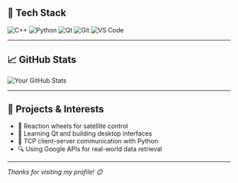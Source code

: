 ## 🧰 Tech Stack

![C++](https://img.shields.io/badge/C++-00599C?style=flat&logo=cplusplus&logoColor=white)
![Python](https://img.shields.io/badge/Python-3776AB?style=flat&logo=python&logoColor=white)
![Qt](https://img.shields.io/badge/Qt-41CD52?style=flat&logo=qt&logoColor=white)
![Git](https://img.shields.io/badge/Git-F05032?style=flat&logo=git&logoColor=white)
![VS Code](https://img.shields.io/badge/VS%20Code-007ACC?style=flat&logo=visual-studio-code&logoColor=white)

---

## 📈 GitHub Stats

![Your GitHub Stats](https://github-readme-stats.vercel.app/api?username=YOUR_GITHUB_USERNAME&show_icons=true&theme=tokyonight)

---

## 🌟 Projects & Interests

- 🚀 Reaction wheels for satellite control  
- 🧠 Learning Qt and building desktop interfaces  
- 🔌 TCP client-server communication with Python  
- 🔍 Using Google APIs for real-world data retrieval  

---

_Thanks for visiting my profile! 😊_

